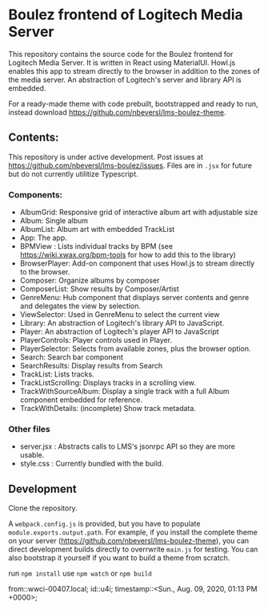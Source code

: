 # Boulez frontend of Logitech Media Server

This repository contains the source code for the Boulez frontend for Logitech Media Server. It is written in React using MaterialUI. Howl.js enables this app to stream directly to the browser in addition to the zones of the media server. An abstraction of Logitech's server and library API is embedded.

For a ready-made theme with code prebuilt, bootstrapped and ready to run, instead download https://github.com/nbeversl/lms-boulez-theme.

## Contents:

This repository is under active development. Post issues at https://github.com/nbeversl/lms-boulez/issues. 
Files are in `.jsx` for future but do not currently utilitize Typescript.

### Components:

- AlbumGrid: Responsive grid of interactive album art with adjustable size
- Album: Single album
- AlbumList: Album art with embedded TrackList
- App: The app.
- BPMView : Lists individual tracks by BPM (see https://wiki.xwax.org/bpm-tools for how to add this to the library)
- BrowserPlayer: Add-on component that uses Howl.js to stream directly to the browser.
- Composer: Organize albums by composer
- ComposerList: Show results by Composer/Artist
- GenreMenu: Hub component that displays server contents and genre and delegates the view by selection.
- ViewSelector: Used in GenreMenu to select the current view
- Library: An abstraction of Logitech's library API to JavaScript.
- Player: An abstraction of Logitech's player API to JavaScript
- PlayerControls: Player controls used in Player.
- PlayerSelector: Selects from available zones, plus the browser option.
- Search: Search bar component
- SearchResults: Display results from Search
- TrackList: Lists tracks.
- TrackListScrolling: Displays tracks in a scrolling view.
- TrackWithSourceAlbum: Display a single track with a full Album component embedded for reference.
- TrackWithDetails: (incomplete) Show track metadata.

### Other files

- server.jsx : Abstracts calls to LMS's jsonrpc API so they are more usable.
- style.css : Currently bundled with the build.

## Development

Clone the repository.

A `webpack.config.js` is provided, but you have to populate `module.exports.output.path`. For example, if you install the complete theme on your server (https://github.com/nbeversl/lms-boulez-theme), you can direct development builds directly to overrwrite `main.js` for testing. You can also bootstrap it yourself if you want to build a theme from scratch.

run `npm install`
use `npm watch` or `npm build`


from::wwci-00407.local; id::u4i; timestamp::<Sun., Aug. 09, 2020, 01:13 PM +0000>; 